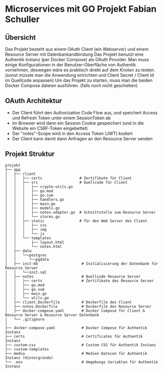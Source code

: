 # Microservices mit GO Projekt Fabian Schuller

## Übersicht

Das Projekt besteht aus einem OAuth Client (ein Webserver) und einem Resource Server mit Datenbankandbindung
Das Projekt benutzt eine Authentik Instanz (per Docker Compose) als OAuth Provider. 
Man muss einige Konfigurationen in der Benutzer-Oberfläche von Authentik vornehmen, deswegen wäre es praktisch direkt
auf dem Knoten zu testen. (sonst müsste man die Anwendung einrichten und Client Secret / Client Id im Quellcode anpassen)
Um das Projekt zu starten, muss man die beiden Docker Compose dateien ausführen. (falls noch nicht geschehen)

## OAuth Architektur

- Der Client führt den Authorization Code Flow aus, und speichert Access und Refresh Token unter einem SessionToken ab
- Im Browser wird dann ein Session Cookie gespeichert (und in die Website ein CSRF-Token eingebettet)
- Der "notes"-Scope wird in den Access Token (JWT) kodiert
- Der Client kann damit dann Anfragen an den Resource Server senden

## Projekt Struktur

```plaintext
projekt
├── app
│   ├── client
│   │   ├── certs                 # Zertifikate für Client
│   │   ├── src                   # Quellcode für Client
│   │   │   ├── crypto-utils.go
│   │   │   ├── go.mod
│   │   │   ├── go.sum
│   │   │   ├── handlers.go
│   │   │   ├── main.go
│   │   │   ├── models.go
│   │   │   ├── notes-adapter.go  # Schnittstelle zum Resource Server
│   │   │   └── stores.go
│   │   ├── static                # für den Web Server des Client 
│   │   │   ├── css
│   │   │   ├── img
│   │   │   └── js
│   │   └── templates
│   │       ├── layout.html
│   │       └── notes.html
│   ├── data
│   │   └──postgres
│   │      └──pgdata
│   ├── init-db                    # Initialisierung der Datenbank für Resource Server
│   │   └──init.sql
│   ├── notes                      # Quellcode Resource Server
│   │   ├── certs                  # Zertifikate des Resource Server
│   │   ├── go.mod
│   │   ├── go.sum
│   │   ├── main.go
│   │   └── utils.go
│   ├── client.Dockerfile          # Dockerfile des Client 
│   ├── notes.Dockerfile           # Dockerfile des Resource Server
│   ├── docker-compose.yaml        # Docker Compose für Client & Resource Server & Resource Server Datenbank
│   └── .gitignore 
│
├── docker-compose.yaml            # Docker Compose für Authentik Instanz
├── certs                          # Certificates für Authentik Instanz
├── custom-css                     # Custom CSS für Authentik Instanz
├── custom-templates               
├── media                          # Medien Dateien für Authentik Instanz (Hintergründe)
└── .env                           # Umgebungs Variablen für Authentik Instanz
```